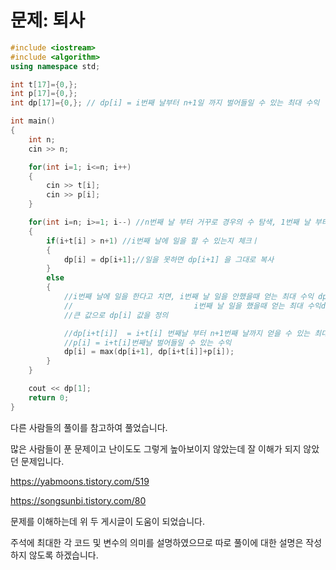 # 문제: 퇴사

```cpp
#include <iostream>
#include <algorithm>
using namespace std;

int t[17]={0,};
int p[17]={0,};
int dp[17]={0,}; // dp[i] = i번째 날부터 n+1일 까지 벌어들일 수 있는 최대 수익

int main()
{
    int n;
    cin >> n;

    for(int i=1; i<=n; i++)
    {
        cin >> t[i];
        cin >> p[i];
    }

    for(int i=n; i>=1; i--) //n번째 날 부터 거꾸로 경우의 수 탐색, 1번째 날 부터 하면 고려할 게 많아짐
    {
        if(i+t[i] > n+1) //i번째 날에 일을 할 수 있는지 체크ㅣ
        {
            dp[i] = dp[i+1];//일을 못하면 dp[i+1] 을 그대로 복사
        }
        else
        {
            //i번째 날에 일을 한다고 치면, i번째 날 일을 안했을때 얻는 최대 수익 dp[i+1]과
            //                           i번째 날 일을 했을때 얻는 최대 수익dp[i+t[i]]+p[i]을 비교해보고
            //큰 값으로 dp[i] 값을 정의

            //dp[i+t[i]]  = i+t[i] 번째날 부터 n+1번째 날까지 얻을 수 있는 최대 수익
            //p[i] = i+t[i]번째날 벌어들일 수 있는 수익
            dp[i] = max(dp[i+1], dp[i+t[i]]+p[i]);
        }
    }

    cout << dp[1];
    return 0;
}
```

다른 사람들의 풀이를 참고하여 풀었습니다.

많은 사람들이 푼 문제이고 난이도도 그렇게 높아보이지 않았는데 잘 이해가 되지 않았던 문제입니다.

https://yabmoons.tistory.com/519

https://songsunbi.tistory.com/80

문제를 이해하는데 위 두 게시글이 도움이 되었습니다.

주석에 최대한 각 코드 및 변수의 의미를 설명하였으므로 따로 풀이에 대한 설명은 작성하지 않도록 하겠습니다.
